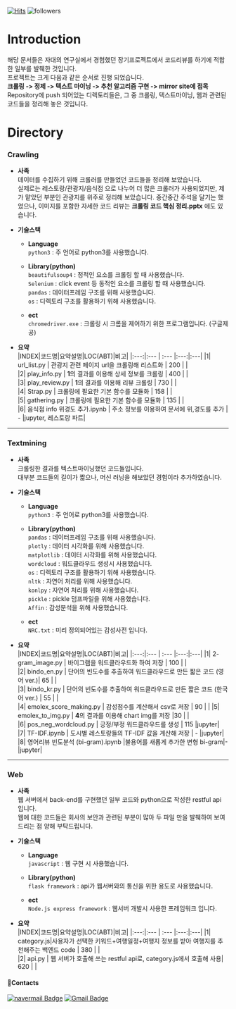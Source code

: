 [![Hits](https://hits.seeyoufarm.com/api/count/incr/badge.svg?url=https%3A%2F%2Fgithub.com%2Fpsh0706%2Fportfolio.git&count_bg=%23FFD41B&title_bg=%23555555&icon=statuspage.svg&icon_color=%23FFFFFF&title=hits&edge_flat=true)](https://hits.seeyoufarm.com)
![followers](https://img.shields.io/github/followers/psh0706?style=social)

# Introduction

해당 문서들은 자대의 연구실에서 경험했던 장기프로젝트에서 코드리뷰를 하기에 적합한 일부를 발췌한 것입니다.  
프로젝트는 크게 다음과 같은 순서로 진행 되었습니다.  
 **크롤링 -> 정제 -> 텍스트 마이닝 -> 추천 알고리즘 구현 -> mirror site에 접목**  
Repository에 push 되어있는 디렉토리들은, 그 중 크롤링, 텍스트마이닝, 웹과 관련된 코드들을 정리해 놓은 것입니다.

  
# Directory
### Crawling  
  
+ **사족**  
	데이터를 수집하기 위해 크롤러를 만들었던 코드들을 정리해 보았습니다.  
	실제로는 레스토랑/관광지/음식점 으로 나누어 더 많은 크롤러가 사용되었지만, 제가 맡았던 부분인 관광지를 위주로 정리해 보았습니다.
	중간중간 주석을 달기는 했었으나, 이미지를 포함한 자세한 코드 리뷰는 **크롤링 코드 핵심 정리.pptx** 에도 있습니다.  
	  
+ **기술스택**  
	+ **Language**  
			`python3`  : 주 언어로 python3를 사용했습니다.  
  
	+ **Library(python)**  
			`beautifulsoup4` : 정적인 요소를 크롤링 할 때 사용했습니다.  
			`Selenium` : click event 등 동적인 요소를 크롤링 할 때 사용했습니다.  
			`pandas` : 데이터프레임 구조를 위해 사용했습니다.  
			`os` : 디렉토리 구조를 활용하기 위해 사용했습니다.
  
	+ **ect**  
			`chromedriver.exe` : 크롤링 시 크롬을 제어하기 위한 프로그램입니다. (구글제공)  
  
+ **요약**  
	|INDEX|코드명|요약설명|LOC(ABT)|비고|
	|:---:|:--- | :--- |:---:|:---|
	|1| url_list.py | 관광지 관련 페이지 url을 크롤링해 리스트화 | 200 |  |  
	|2| play_info.py | **1**의 결과를 이용해 상세 정보를 크롤링 | 400 |  |  
	|3| play_review.py | **1**의 결과를 이용해 리뷰 크롤링 | 730 |  |  
	|4| Strap.py | 크롤링에 필요한 기본 함수를 모듈화 | 158 |  |   
	|5| gathering.py | 크롤링에 필요한 기본 함수를 모듈화 | 135 |  |  
 	|6| 음식점 info 위경도 추가.ipynb | 주소 정보를 이용하여 문서에 위,경도를 추가 | - |jupyter, 레스토랑 파트|
  
***
### Textmining  
  
+ **사족**  
	크롤링한 결과를 텍스트마이닝했던 코드들입니다.  
	대부분 코드들의 길이가 짧으나, 머신 러닝을 해보았던 경험이라 추가하였습니다.
  
+ **기술스택**  
	+ **Language**  
			`python3`  : 주 언어로 python3를 사용했습니다.  
  
	+ **Library(python)**   
			`pandas` : 데이터프레임 구조를 위해 사용했습니다.  
			`plotly` : 데이터 시각화를 위해 사용했습니다.  
			`matplotlib` : 데이터 시각화를 위해 사용했습니다.  
			`wordcloud` : 워드클라우드 생성시 사용했습니다.  
			`os` : 디렉토리 구조를 활용하기 위해 사용했습니다.  
			`nltk` : 자연어 처리를 위해 사용했습니다.  
			`konlpy` : 자연어 처리를 위해 사용했습니다.  
			`pickle` : pickle 덤프파일을 위해 사용했습니다.  
			`Affin` : 감성분석을 위해 사용했습니다.  
  
	+ **ect**  
			`NRC.txt` : 미리 정의되어있는 감성사전 입니다.  
    
+ **요약**  
	|INDEX|코드명|요약설명|LOC(ABT)|비고|
	|:---:|:--- | :--- |:---:|:---|
	|1| 2-gram_image.py | 바이그램을 워드클라우드화 하여 저장 | 100 |  |  
	|2| bindo_en.py | 단어의 빈도수를 추출하여 워드클라우드로 만든 짧은 코드 (영어 ver.)| 65 |  |  
	|3| bindo_kr.py | 단어의 빈도수를 추출하여 워드클라우드로 만든 짧은 코드 (한국어 ver.) | 55 |  |  
	|4| emolex_score_making.py | 감성점수를 계산해서 csv로 저장 | 90 |  | 
	|5| emolex_to_img.py | **4**의 결과를 이용해 chart img를 저장 |30 |  |   
	|6| pos_neg_wordcloud.py | 긍정/부정 워드클라우드를 생성 | 115 |jupyter|
	|7| TF-IDF.ipynb | 도시별 레스토랑들의 TF-IDF 값을 계산해 저장 | - |jupyter|  
	|8| 영어리뷰 빈도분석 (bi-gram).ipynb |불용어를 새롭게 추가한 변형 bi-gram|-  |jupyter|
  
 
***	
### Web
  
+ **사족**  
	웹 서버에서 back-end를 구현했던 일부 코드와 python으로 작성한 restful api 입니다.  
	웹에 대한 코드들은 회사의 보안과 관련된 부분이 많아 두 파일 만을 발췌하여 보여드리는 점 양해 부탁드립니다.  
  
+ **기술스택**  
	+ **Language**  
			`javascript` : 웹 구현 시 사용했습니다.
  
	+ **Library(python)**   
			`flask framework` : api가 웹서버와의 통신을 위한 용도로 사용했습니다.
  
	+ **ect**  
			`Node.js express framework` : 웹서버 개발시 사용한 프레임워크 입니다.
  
+ **요약**  
	|INDEX|코드명|요약설명|LOC(ABT)|비고|
	|:---:|:--- | :--- |:---:|:---|
	|1| category.js|사용자가 선택한 키워드+여행일정+여행지 정보를 받아 여행지를 추천해주는 백엔드 code | 380 |  |  
	|2| api.py | 웹 서버가 호출해 쓰는 restful api로, category.js에서 호출해 사용| 620 |  |  
    
  
  
  

  
#### 📧Contacts  
[![navermail Badge](https://img.shields.io/badge/Naver-2DB400?style=flat-square&logo=Nintendo&logoColor=white&link=mailto:best8427@naver.com)](mailto:best8427@naver.com)
[![Gmail Badge](https://img.shields.io/badge/Gmail-d14836?style=flat-square&logo=Gmail&logoColor=white&link=mailto:best8427@gmail.com)](mailto:best8427@gmail.com)

